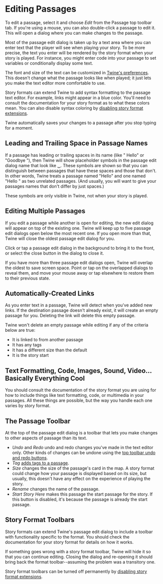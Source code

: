 # Editing Passages

To edit a passage, select it and choose _Edit_ from the Passage top toolbar tab.
If you're using a mouse, you can also double-click a passage to edit it. This
will open a dialog where you can make changes to the passage.

Most of the passage edit dialog is taken up by a text area where you can enter
text that the player will see when playing your story. To be more precise, the
text you enter will be rendered by the story format when your story is played.
For instance, you might enter code into your passage to set variables or
conditionally display some text.

The font and size of the text can be customized in [Twine's
preferences](../preferences). This doesn't change what the passage looks like
when played; it just lets you make the text editor more comfortable to use.

Story formats can extend Twine to add syntax formatting to the passage text
editor. For example, links might appear in a blue color. You'll need to consult
the documentation for your story format as to what these colors mean. You can
also disable syntax coloring by [disabling story format
extensions](../story-formats/extensions.md).

Twine automatically saves your changes to a passage after you stop typing for a
moment.

## Leading and Trailing Space in Passage Names

If a passage has leading or trailing spaces in its name (like " Hello" or
"Goodbye "), then Twine will show placeholder symbols in the passage edit dialog
name that look like ␣. These symbols are shown so that you can distinguish
between passages that have these spaces and those that don't. In other words,
Twine treats a passage named "Hello" and one named "Hello " as two unrelated
passages. (And usually, you will want to give your passages names that don't
differ by just spaces.)

These symbols are only visible in Twine, not when your story is played.

## Editing Multiple Passages

If you edit a passage while another is open for editing, the new edit dialog
will appear on top of the existing one. Twine will keep up to five passage edit
dialogs open below the most recent one. If you open more than that, Twine will
close the oldest passage edit dialog for you.

Click or tap a passage edit dialog in the background to bring it to the front,
or select the close button in the dialog to close it.

If you have more than three passage edit dialogs open, Twine will overlap the
oldest to save screen space. Point or tap on the overlapped dialogs to reveal
them, and move your mouse away or tap elsewhere to restore them to their
previous state.

## Automatically-Created Links

As you enter text in a passage, Twine will detect when you've added new links.
If the destination passage doesn't already exist, it will create an empty
passage for you. Deleting the link will delete this empty passage.

Twine won't delete an empty passage while editing if any of the criteria below
are true:

- It is linked to from another passage
- It has any tags
- It has a different size than the default
- It is the story start

## Text Formatting, Code, Images, Sound, Video... Basically Everything Cool

You should consult the documentation of the story format you are using for how
to include things like text formatting, code, or multimedia in your passages.
All these things are possible, but the way you handle each one varies by story
format.

## The Passage Toolbar

At the top of the passage edit dialog is a toolbar that lets you make changes to
other aspects of passage than its text.

- _Undo_ and _Redo_ undo and redo changes you've made in the text editor only.
  Other kinds of changes can be undone using the [top toolbar undo and redo
  buttons](undoing.md).
- _Tag_ [adds tags to a passage](tagging.md).
- _Size_ changes the size of the passage's card in the map. A story format
  could change how your passage is displayed based on its size, but usually,
  this doesn't have any effect on the experience of playing the story.
- _Rename_ changes the name of the passage.
- _Start Story Here_ makes this passage the start passage for the story. If this
  button is disabled, it's because the passage is already the start passage.

## Story Format Toolbars

Story formats can extend Twine's passage edit dialog to include a toolbar with
functionality specific to the format. You should check the documentation for
your story format for details on how it works.

If something goes wrong with a story format toolbar, Twine will hide it so that
you can continue editing. Closing the dialog and re-opening it should bring back
the format toolbar--assuming the problem was a transitory one.

Story format toolbars can be turned off permanently by [disabling story format
extensions](../story-formats/extensions.md).
